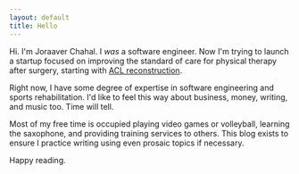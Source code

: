 ```yaml
---
layout: default
title: Hello
---
```



Hi. I'm Joraaver Chahal. I *was* a software engineer. Now I'm trying to launch a startup focused on improving the standard of care for physical therapy after surgery, starting with [ACL reconstruction](https://diffzero.com).

Right now,  I have some degree of expertise in software engineering and sports rehabilitation. I'd like to feel this way about business, money, writing, and music too. Time will tell. 

Most of my free time is occupied playing video games or volleyball, learning the saxophone, and providing training services to others. This blog exists to ensure I practice writing using even prosaic topics if necessary.

Happy reading.

